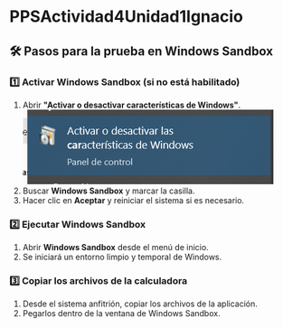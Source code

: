 # PPSActividad4Unidad1Ignacio

## 🛠 Pasos para la prueba en Windows Sandbox

### 1️⃣ Activar Windows Sandbox (si no está habilitado)
1. Abrir **"Activar o desactivar características de Windows"**.
![](/imagenes/1.png)
3. Buscar **Windows Sandbox** y marcar la casilla.
4. Hacer clic en **Aceptar** y reiniciar el sistema si es necesario.

### 2️⃣ Ejecutar Windows Sandbox
1. Abrir **Windows Sandbox** desde el menú de inicio.
2. Se iniciará un entorno limpio y temporal de Windows.

### 3️⃣ Copiar los archivos de la calculadora
1. Desde el sistema anfitrión, copiar los archivos de la aplicación.
2. Pegarlos dentro de la ventana de Windows Sandbox.
